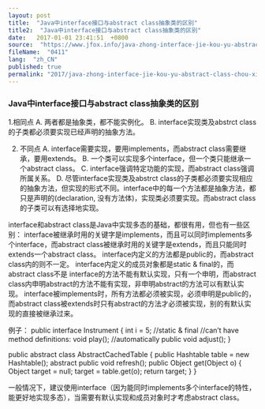 ```yaml
---
layout: post
title:  "Java中interface接口与abstract class抽象类的区别"
title2:  "Java中interface接口与abstract class抽象类的区别"
date:   2017-01-01 23:41:51  +0800
source:  "https://www.jfox.info/java-zhong-interface-jie-kou-yu-abstract-class-chou-xiang-lei-de-qu-bie.html"
fileName:  "0411"
lang:  "zh_CN"
published: true
permalink: "2017/java-zhong-interface-jie-kou-yu-abstract-class-chou-xiang-lei-de-qu-bie.html"
---
```




### Java中interface接口与abstract class抽象类的区别

1.相同点
A. 两者都是抽象类，都不能实例化。
B. interface实现类及abstrct class的子类都必须要实现已经声明的抽象方法。

2. 不同点
A. interface需要实现，要用implements，而abstract class需要继承，要用extends。
B. 一个类可以实现多个interface，但一个类只能继承一个abstract class。
C. interface强调特定功能的实现，而abstract class强调所属关系。
D. 尽管interface实现类及abstrct class的子类都必须要实现相应的抽象方法，但实现的形式不同。interface中的每一个方法都是抽象方法，都只是声明的(declaration, 没有方法体)，实现类必须要实现。而abstract class的子类可以有选择地实现。

interface和abstract class是Java中实现多态的基础，都很有用，但也有一些区别：
interface被继承时用的关键字是implements，而且可以同时implements多个interface，而abstract class被继承时用的关键字是extends，而且只能同时extends一个abstract class。
interface内定义的方法都是public的，而abstract class内的则不一定。
interface内定义的成员对象都是static & final的，而abstract class不是
interface的方法不能有默认实现，只有一个申明，而abstract class内申明abstract的方法不能有实现，非申明abstract的方法可以有默认实现。
interface被implements时，所有方法都必须被实现，必须申明是public的，而abstract class被extends时只有abstract的方法才必须被实现，别的有默认实现的直接被继承过来。

例子：
public interface Instrument {
int i = 5; //static & final
//can’t have method definitions:
void play(); //automatically public
void adjust();
}

public abstract class AbstractCachedTable {
public Hashtable table = new Hashtable();
abstract public void refresh();
public Object get(Object o) {
Object target = null;
target = table.get(o);
return target;
}
}

一般情况下，建议使用interface（因为能同时implements多个interface的特性，能更好地实现多态），当需要有默认实现和成员对象时才考虑abstract class。
